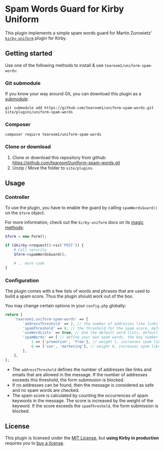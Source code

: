 # Spam Words Guard for Kirby Uniform

This plugin implements a simple spam words guard for Martin Zurowietz' [`kirby-uniform`](https://github.com/mzur/kirby-uniform) plugin for Kirby.

## Getting started

Use one of the following methods to install & use `tearoom1/uniform-spam-words`:


### Git submodule

If you know your way around Git, you can download this plugin as a [submodule](https://github.com/blog/2104-working-with-submodules):

```text
git submodule add https://github.com/tearoom1/uniform-spam-words.git site/plugins/uniform-spam-words
```


### Composer

```text
composer require tearoom1/uniform-spam-words
```


### Clone or download

1. Clone or download this repository from github: https://github.com/tearoom1/uniform-spam-words.git
2. Unzip / Move the folder to `site/plugins`.


## Usage

### Controller

To use the plugin, you have to enable the guard by calling `spamWordsGuard()` on the `$form` object.

For more information, check out the `kirby-uniform` docs on its [magic methods](https://kirby-uniform.readthedocs.io/en/latest/guards/guards/#magic-methods):

```php
$form = new Form();

if ($kirby->request()->is('POST')) {
    # Call security
    $form->spamWordsGuard();

    # .. more code
}
```


### Configuration

The plugin comes with a few lists of words and phrases that are used to build a spam score. Thus the plugin should work out of the box. 

You may change certain options in your `config.php` globally:

```php
return [
    'tearoom1.uniform-spam-words' => [
        'addressThreshold' => 2, // the number of addresses like links and emails that are allowed, default 2
        'spamThreshold' => 8, // the threshold for the spam score, default 8
        'useWordLists' => true, // Use the default word lists, default true
        'spamWords' => [ // define your own spam words, the key number defines the weight of the words
            1 => ['promotion', 'free'], // weight 1, increases spam likelihood only a little
            6 => ['seo', 'marketing'], // weight 6, increases spam likelihood a lot
        ],
    ],
];
```

- The `addressThreshold` defines the number of addresses like links and emails that are allowed in the message. If the number of addresses exceeds this threshold, the form submission is blocked.
- If no addresses can be found, then the message is considered as safe and no spam words are checked.
- The spam score is calculated by counting the occurrences of spam keywords in the message. The score is increased by the weight of the keyword. If the score exceeds the `spamThreshold`, the form submission is blocked.

## License

This plugin is licensed under the [MIT License](LICENSE), but **using Kirby in production** requires you to [buy a license](https://getkirby.com/buy).

